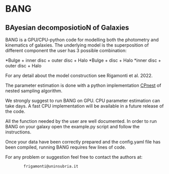 # BANG 
## BAyesian decomposiotioN of Galaxies

BANG is a GPU/CPU-python code for modelling both the photometry and kinematics of galaxies.
The underlying model is the superposition of different component the user has 3 possible 
combination:

*Bulge + inner disc + outer disc + Halo
*Bulge +  disc  + Halo
*inner disc + outer disc + Halo

For any detail about the model construction see Rigamonti et al. 2022.

The parameter estimation is done with a python implementation [CPnest](https://github.com/johnveitch/cpnest) 
of nested sampling algorithm.

We strongly suggest to run BANG on GPU. CPU parameter estimation can take
days. A fast CPU implementation will be available in a future release of the code.


All the function needed by the user are well documented. In order to run BANG on 
your galaxy open the example.py script and follow the instructions.

Once your data have been correctly prepared and the config.yaml file has been compiled, 
running BANG requires few lines of code.


For any problem or suggestion feel free to contact the authors at:

            frigamonti@uninsubria.it

